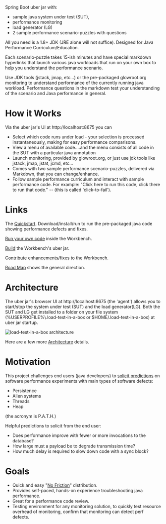 Spring Boot uber jar with:
* sample java system under test (SUT), 
* performance monitoring
* load generator (LG)
* 2 sample performance scenario-puzzles with questions

All you need is a 1.8+ JDK (JRE alone will not suffice).  Designed for Java Performance Curriculum/Education.

Each scenario-puzzle takes 15-ish minutes and have special markdown hyperlinks that launch various java workloads that run on your own box to help you understand the performance scenario.

Use JDK tools (jstack, jmap, etc…) or the pre-packaged glowroot.org monitoring to understand performance of the currently running java workload.
Performance questions in the markdown test your understanding of the scenario and Java performance in general.

# How it Works
Via the uber jar's UI at http://localhost:8675 you can 
* Select which code runs under load - your selection is processed instantaneously, making for easy performance comparisons.  
* View a menu of available code....and the menu consists of all code in the SUT with a particular java annotation
* Launch monitoring, provided by glowroot.org, or just use jdk tools like jstack, jmap, jstat, jcmd, etc...
* Comes with two sample performance scenario-puzzles, delivered via Markdown, that you can change/enhance.
* Follow sample performance curriculum and interact with sample performance code.  For example:  "Click here to run this code, click there to run that code." -- (this is called 'click-to-fail').

# Links

The [Quickstart](https://github.com/eostermueller/performanceAnalysisWorkbench/wiki/Quickstart). Download/install/run to run the pre-packaged java code showing performance defects and fixes.

[Run your own code](https://github.com/eostermueller/performanceAnalysisWorkbench/wiki/Run-Your-Own-Code) inside the Workbench.

[Build](https://github.com/eostermueller/performanceAnalysisWorkbench/wiki/Build) the Workbench's uber jar.

[Contribute](https://github.com/eostermueller/performanceAnalysisWorkbench/wiki/Contributing) enhancements/fixes to the Workbench.

[Road Map](https://github.com/eostermueller/performanceAnalysisWorkbench/wiki/Road-Map) shows the general direction.

# Architecture
The uber jar's browser UI at http://localhost:8675 (the 'agent') allows you to start/stop the system under test (SUT) and the load generator(LG).  Both the SUT and LG get installed to a folder on your file system (%USERPROFILE%\\.load-test-in-a-box or $HOME/.load-test-in-a-box) at uber jar startup.

![load-test-in-a-box architecture](https://user-images.githubusercontent.com/175773/204170426-54f26911-f35b-49db-9dcb-8f6183dfe8c9.jpg)

Here are a few more [Architecture](https://github.com/eostermueller/performanceAnalysisWorkbench/wiki/Architecture) details.


# Motivation
This project challenges end users (java developers) to [solicit predictions](https://blog.upperlinecode.com/stop-teaching-code/) on software performance experiments with main types of software defects:  
 * Persistence
 * Alien systems
 * Threads
 * Heap

(the acronym is P.A.T.H.)

 Helpful predictions to solicit from the end user:

 * Does performance improve with fewer or more invocations to the database?
 * How large must a payload be to degrade transmission time?
 * How much delay is required to slow down code with a sync block?

# Goals
* Quick and easy "[No Friction](https://github.com/eostermueller/snail4j/wiki/No-Friction-Distribution)" distribution.
* Provides self-paced, hands-on experience troubleshooting java performance.
* Great for a performance code review.
* Testing environment for any monitoring solution, to quickly test resource overhead of monitoring, confirm that monitoring can detect perf defects.


